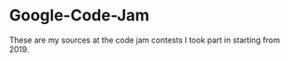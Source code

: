# Google-Code-Jam

These are my sources at the code jam contests I took part in starting from 2019.
